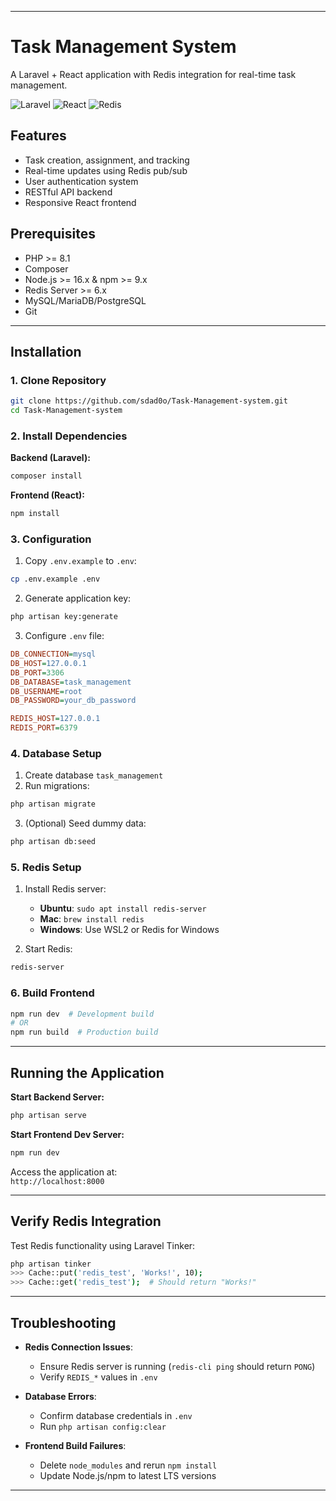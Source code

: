 
---

# Task Management System  
A Laravel + React application with Redis integration for real-time task management.

![Laravel](https://img.shields.io/badge/Laravel-FF2D20?style=for-the-badge&logo=laravel&logoColor=white)
![React](https://img.shields.io/badge/React-20232A?style=for-the-badge&logo=react&logoColor=61DAFB)
![Redis](https://img.shields.io/badge/Redis-DC382D?style=for-the-badge&logo=redis&logoColor=white)

## Features  
- Task creation, assignment, and tracking  
- Real-time updates using Redis pub/sub  
- User authentication system  
- RESTful API backend  
- Responsive React frontend  

## Prerequisites  
- PHP >= 8.1  
- Composer  
- Node.js >= 16.x & npm >= 9.x  
- Redis Server >= 6.x  
- MySQL/MariaDB/PostgreSQL  
- Git  

---

## Installation  

### 1. Clone Repository  
```bash
git clone https://github.com/sdad0o/Task-Management-system.git
cd Task-Management-system
```

### 2. Install Dependencies  
**Backend (Laravel):**  
```bash
composer install
```

**Frontend (React):**  
```bash
npm install
```

### 3. Configuration  
1. Copy `.env.example` to `.env`:  
```bash
cp .env.example .env
```

2. Generate application key:  
```bash
php artisan key:generate
```

3. Configure `.env` file:  
```ini
DB_CONNECTION=mysql
DB_HOST=127.0.0.1
DB_PORT=3306
DB_DATABASE=task_management
DB_USERNAME=root
DB_PASSWORD=your_db_password

REDIS_HOST=127.0.0.1
REDIS_PORT=6379
```

### 4. Database Setup  
1. Create database `task_management`  
2. Run migrations:  
```bash
php artisan migrate
```

3. (Optional) Seed dummy data:  
```bash
php artisan db:seed
```

### 5. Redis Setup  
1. Install Redis server:  
   - **Ubuntu**: `sudo apt install redis-server`  
   - **Mac**: `brew install redis`  
   - **Windows**: Use WSL2 or Redis for Windows  

2. Start Redis:  
```bash
redis-server
```

### 6. Build Frontend  
```bash
npm run dev  # Development build
# OR
npm run build  # Production build
```

---

## Running the Application  

**Start Backend Server:**  
```bash
php artisan serve
```

**Start Frontend Dev Server:**  
```bash
npm run dev
```

Access the application at:  
`http://localhost:8000`

---

## Verify Redis Integration  
Test Redis functionality using Laravel Tinker:  
```bash
php artisan tinker
>>> Cache::put('redis_test', 'Works!', 10);
>>> Cache::get('redis_test');  # Should return "Works!"
```

---

## Troubleshooting  
- **Redis Connection Issues**:  
  - Ensure Redis server is running (`redis-cli ping` should return `PONG`)  
  - Verify `REDIS_*` values in `.env`  

- **Database Errors**:  
  - Confirm database credentials in `.env`  
  - Run `php artisan config:clear`  

- **Frontend Build Failures**:  
  - Delete `node_modules` and rerun `npm install`  
  - Update Node.js/npm to latest LTS versions  

---

